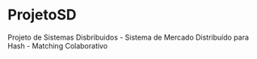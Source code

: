 # ProjetoSD

Projeto de Sistemas Disbribuidos - Sistema de Mercado Distribuído para Hash - Matching Colaborativo
